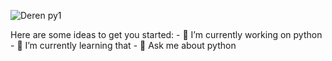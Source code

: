 ![Deren py1](https://github.com/user-attachments/assets/f2c07ee1-cb10-4017-924c-96a36da3a0db)

<!--
**Deren-Es/Deren-Es** is a ✨ _special_ ✨ repository because its `README.md` (this file) appears on your GitHub profile.
--!>
Here are some ideas to get you started:
<!--
--!>
- 🔭 I’m currently working on python
<!--
--!>
- 🌱 I’m currently learning that
<!--
--!>
- 💬 Ask me about python
<!--

